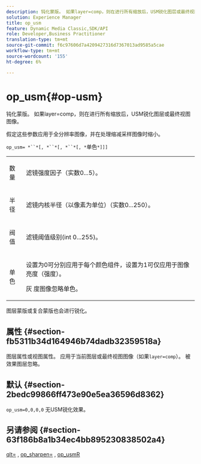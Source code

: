 ```yaml
---
description: 钝化蒙版。 如果layer=comp，则在进行所有缩放后，USM锐化图层或最终视图图像。
solution: Experience Manager
title: op_usm
feature: Dynamic Media Classic,SDK/API
role: Developer,Business Practitioner
translation-type: tm+mt
source-git-commit: f6c97606d7a4209427316d7367013ad9585a5cae
workflow-type: tm+mt
source-wordcount: '155'
ht-degree: 6%

---
```



# op_usm{#op-usm}

钝化蒙版。 如果layer=comp，则在进行所有缩放后，USM锐化图层或最终视图图像。

假定这些参数应用于全分辨率图像，并在处理缩减采样图像时缩小。

`op_usm= *``*[, *``*[, *``*[, *`单色`*]]]`

<table id="simpletable_0697E3BCB45F41C494D93A6017ADD2BF"> 
 <tr class="strow"> 
  <td class="stentry"> <p><span class="codeph"><span class="varname"> 数量</span></span> </p></td> 
  <td class="stentry"> <p>滤镜强度因子（实数0...5）。 </p></td> 
 </tr> 
 <tr class="strow"> 
  <td class="stentry"> <p><span class="codeph"><span class="varname"> 半径</span></span> </p></td> 
  <td class="stentry"> <p>滤镜内核半径（以像素为单位）（实数0...250）。 </p></td> 
 </tr> 
 <tr class="strow"> 
  <td class="stentry"> <p><span class="codeph"><span class="varname"> 阀值</span></span> </p></td> 
  <td class="stentry"> <p>滤镜阈值级别(int 0...255)。 </p></td> 
 </tr> 
 <tr class="strow"> 
  <td class="stentry"> <p><span class="codeph"><span class="varname"> 单色</span></span> </p></td> 
  <td class="stentry"> <p>设置为0可分别应用于每个颜色组件，设置为1可仅应用于图像亮度（强度）。 </p> <p> <span class="codeph"><span class="varname"> 灰</span></span> 度图像忽略单色。 </p></td> 
 </tr> 
</table>

图层蒙版或复合蒙版也会进行锐化。

## 属性 {#section-fb5311b34d164946b74dadb32359518a}

图层属性或视图属性。 应用于当前图层或最终视图图像（如果`layer=comp`）。 被效果图层忽略。

## 默认 {#section-2bedc99866ff473e90e5ea36596d8362}

`op_usm=0,0,0,0` 无USM锐化效果。

## 另请参阅 {#section-63f186b8a1b34ec4bb895230838502a4}

[qlt=](../../../../../is-api/http-ref/image-serving-api-ref/c-http-protocol-reference/c-command-reference/r-is-http-qlt.md#reference-f69ed0758c784b0385d979820546d352) ,  [op_sharpen=](../../../../../is-api/http-ref/image-serving-api-ref/c-http-protocol-reference/c-command-reference/r-op-sharpen.md#reference-c32573230c6140f883efdaa201ea8541) ,  [op_usmR](../../../../../is-api/http-ref/image-serving-api-ref/c-http-protocol-reference/c-command-reference/r-op-usmr.md#reference-c0168bc1e3a24370883670c09bcb0fef)
